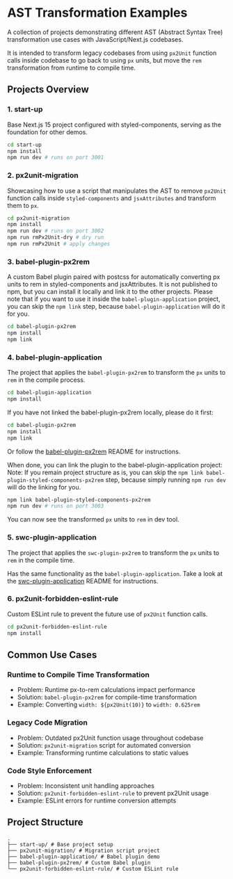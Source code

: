 # AST Transformation Examples

A collection of projects demonstrating different AST (Abstract Syntax Tree) transformation use cases with JavaScript/Next.js codebases.

It is intended to transform legacy codebases from using `px2Unit` function calls inside codebase to go back to using `px` units, but move the `rem` transformation from runtime to compile time.

## Projects Overview

### 1. start-up
Base Next.js 15 project configured with styled-components, serving as the foundation for other demos.

```bash
cd start-up
npm install
npm run dev # runs on port 3001
```

### 2. px2unit-migration
Showcasing how to use a script that manipulates the AST to remove `px2Unit` function calls inside `styled-components` and `jsxAttributes` and transform them to `px`.

```bash
cd px2unit-migration
npm install
npm run dev # runs on port 3002
npm run rmPx2Unit-dry # dry run
npm run rmPx2Unit # apply changes
```

### 3. babel-plugin-px2rem
A custom Babel plugin paired with postcss for automatically converting px units to rem in styled-components and jsxAttributes. It is not published to npm, but you can install it locally and link it to the other projects. Please note that if you want to use it inside the `babel-plugin-application` project, you can skip the `npm link` step, because `babel-plugin-application` will do it for you.

```bash
cd babel-plugin-px2rem
npm install
npm link
```

### 4. babel-plugin-application
The project that applies the `babel-plugin-px2rem` to transform the `px` units to `rem` in the compile process.

```bash
cd babel-plugin-application
npm install
```

If you have not linked the babel-plugin-px2rem locally, please do it first:

```bash
cd babel-plugin-px2rem
npm install
npm link
```

Or follow the [babel-plugin-px2rem](./babel-plugin-px2rem/README.md) README for instructions.

When done, you can link the plugin to the babel-plugin-application project:
Note: If you remain project structure as is, you can skip the `npm link babel-plugin-styled-components-px2rem` step, because simply running `npm run dev` will do the linking for you.

```bash
npm link babel-plugin-styled-components-px2rem
npm run dev # runs on port 3003
```

You can now see the transformed `px` units to `rem` in dev tool.

### 5. swc-plugin-application
The project that applies the `swc-plugin-px2rem` to transform the `px` units to `rem` in the compile time.

Has the same functionality as the `babel-plugin-application`. Take a look at the 
[swc-plugin-application](./swc-plugin-application/README.md) README for instructions.


### 6. px2unit-forbidden-eslint-rule
Custom ESLint rule to prevent the future use of `px2Unit` function calls.

```bash
cd px2unit-forbidden-eslint-rule
npm install
```


## Common Use Cases

### Runtime to Compile Time Transformation
- Problem: Runtime px-to-rem calculations impact performance
- Solution: `babel-plugin-px2rem` for compile-time transformation
- Example: Converting `width: ${px2Unit(10)}` to `width: 0.625rem`

### Legacy Code Migration
- Problem: Outdated px2Unit function usage throughout codebase
- Solution: `px2unit-migration` script for automated conversion
- Example: Transforming runtime calculations to static values

### Code Style Enforcement
- Problem: Inconsistent unit handling approaches
- Solution: `px2unit-forbidden-eslint-rule` to prevent px2Unit usage
- Example: ESLint errors for runtime conversion attempts

## Project Structure

```
.
├── start-up/ # Base project setup
├── px2unit-migration/ # Migration script project
├── babel-plugin-application/ # Babel plugin demo
├── babel-plugin-px2rem/ # Custom Babel plugin
└── px2unit-forbidden-eslint-rule/ # Custom ESLint rule
```
